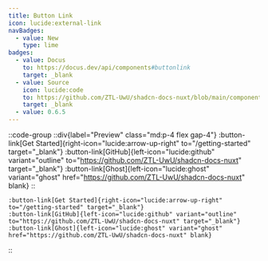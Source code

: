 ```yaml
---
title: Button Link
icon: lucide:external-link
navBadges:
  - value: New
    type: lime
badges:
  - value: Docus
    to: https://docus.dev/api/components#buttonlink
    target: _blank
  - value: Source
    icon: lucide:code
    to: https://github.com/ZTL-UwU/shadcn-docs-nuxt/blob/main/components/content/ButtonLink.vue
    target: _blank
  - value: 0.6.5
---
```


::code-group
  ::div{label="Preview" class="md:p-4 flex gap-4"}
    :button-link[Get Started]{right-icon="lucide:arrow-up-right" to="/getting-started" target="_blank"}
    :button-link[GitHub]{left-icon="lucide:github" variant="outline" to="https://github.com/ZTL-UwU/shadcn-docs-nuxt" target="_blank"}
    :button-link[Ghost]{left-icon="lucide:ghost" variant="ghost" href="https://github.com/ZTL-UwU/shadcn-docs-nuxt" blank}
  ::
  ```mdc [Code]
  :button-link[Get Started]{right-icon="lucide:arrow-up-right" to="/getting-started" target="_blank"}
  :button-link[GitHub]{left-icon="lucide:github" variant="outline" to="https://github.com/ZTL-UwU/shadcn-docs-nuxt" target="_blank"}
  :button-link[Ghost]{left-icon="lucide:ghost" variant="ghost" href="https://github.com/ZTL-UwU/shadcn-docs-nuxt" blank}
  ```
::
